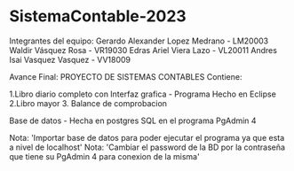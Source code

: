 # SistemaContable-2023

Integrantes del equipo: 
Gerardo Alexander Lopez Medrano - LM20003
Waldir Vásquez Rosa - VR19030
Edras Ariel Viera Lazo - VL20011
Andres Isai Vasquez Vasquez - VV18009

Avance Final:
PROYECTO DE SISTEMAS CONTABLES Contiene:

1.Libro diario completo con Interfaz grafica - Programa Hecho en Eclipse
2.Libro mayor 
3. Balance de comprobacion


Base de datos - Hecha en postgres SQL en el programa PgAdmin 4

Nota: 'Importar base de datos para poder ejecutar el programa ya que esta a nivel de localhost'
Nota: 'Cambiar el password de la BD por la contraseña que tiene su PgAdmin 4 para conexion de la misma'


